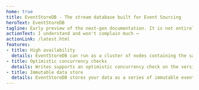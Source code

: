 ```yaml
---
home: true
title: EventStoreDB - The stream database built for Event Sourcing
heroText: EventStoreDB
tagline: Early preview of the next-gen documentation. It is not entirely complete and you can expect inconsistencies, broken links and missing examples. Please be tolerant to those issues as we are working hard to polish it!
actionText: I understand and won't complain much →
actionLink: /latest.html
features:
- title: High availability
  details: EventStoreDB can run as a cluster of nodes containing the same data which remains available for writes provided at least half the nodes are alive and connected.
- title: Optimistic concurrency checks
  details: Writes supports an optimistic concurrency check on the version of the stream to which events are written. If the check fails during writing, EventStoreDB returns an exception to let you know.
- title: Immutable data store
  details: EventStoreDB stores your data as a series of immutable events over time, providing one of the strongest audit log options available (characteristics similar to a blockchain).
---
```

